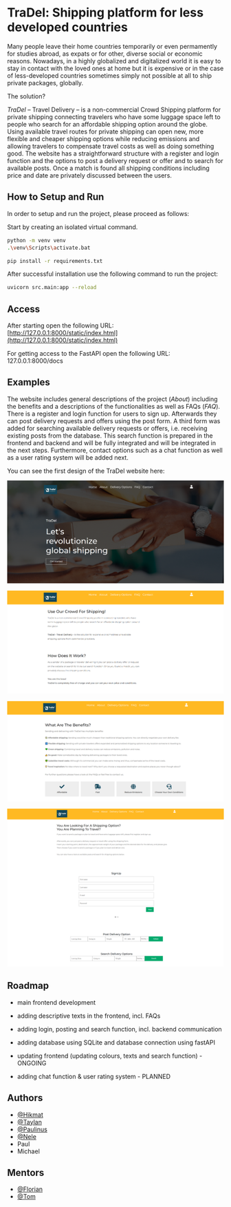 
# TraDel: Shipping platform for less developed countries
Many people leave their home countries temporarily or even permamently for studies abroad, as expats or for other, diverse social or economic reasons. Nowadays, in a highly globalized and digitalized world it is easy to stay in contact with the loved ones at home but it is expensive or in the case of less-developed countries sometimes simply not possible at all to ship private packages, globally. 


The solution? 

*TraDel* – Travel Delivery – is a non-commercial Crowd Shipping platform for private shipping connecting travelers who have some luggage space left to people who search for an affordable shipping option around the globe. Using available travel routes for private shipping can open new, more flexible and cheaper shipping options while reducing emissions and allowing travelers to compensate travel costs as well as doing something good. The website has a straightforward structure with a register and login function and the options to post a delivery request or offer and to search for available posts. Once a match is found all shipping conditions including price and date are privately discussed between the users.


## How to Setup and Run

In order to setup and run the project, please proceed as follows:

Start by creating an isolated virtual command.

```bash
python -m venv venv
.\venv\Scripts\activate.bat
```

```bash
pip install -r requirements.txt
```

After successful installation use the following command to run the project:

```bash
uvicorn src.main:app --reload
```

## Access

After starting open the following URL: [http://127.0.0.1:8000/static/index.html](http://127.0.0.1:8000/static/index.html)

For getting access to the FastAPI open the following URL: 127.0.0.1:8000/docs


## Examples

The website includes general descriptions of the project (*About*) including the benefits and a descriptions of the functionalities as well as FAQs (*FAQ*). 
There is a register and login function for users to sign up. Afterwards they can post delivery requests and offers using the post form. A third form was added for searching available delivery requests or offers, i.e. receiving existing posts from the database. This search function is prepared in the frontend and backend and will be fully integrated and will be integrated in the next steps. Furthermore, contact options such as a chat function as well as a user rating system will be added next.

You can see the first design of the TraDel website here: 

![TraDel - Header](https://github.com/TechLabs-Dortmund/shipping-platform-for-less-developed-countries/blob/d1c197004209235952d9c872fd8330473d87fe5f/Screenshots/1_Tradel_Home.png)

![TraDel - About](https://github.com/TechLabs-Dortmund/shipping-platform-for-less-developed-countries/blob/d1c197004209235952d9c872fd8330473d87fe5f/Screenshots/2_Tradel_About.png) 

![TraDel - About2](https://github.com/TechLabs-Dortmund/shipping-platform-for-less-developed-countries/blob/d1c197004209235952d9c872fd8330473d87fe5f/Screenshots/3_Tradel_About_Benefits.png)

![TraDel - Options](https://github.com/TechLabs-Dortmund/shipping-platform-for-less-developed-countries/blob/d1c197004209235952d9c872fd8330473d87fe5f/Screenshots/4_Tradel_DeliveryOptions.png) 

  
## Roadmap

- main frontend development 
- adding descriptive texts in the frontend, incl. FAQs
- adding login, posting and search function, incl. backend communication 
- adding database using SQLite and database connection using fastAPI
- updating frontend (updating colours, texts and search function)  - ONGOING

- adding chat function & user rating system - PLANNED

  
## Authors

- [@Hikmat](https://www.github.com/hiko91)
- [@Taylan](https://github.com/taylanyild)
- [@Paulinus](https://github.com/PaulAyere)
- [@Nele](https://github.com/NelM3004)
- Paul 
- Michael


## Mentors
- [@Florian](https://github.com/TheMerphin)
- [@Tom](https://github.com/ScholliYT)


  

